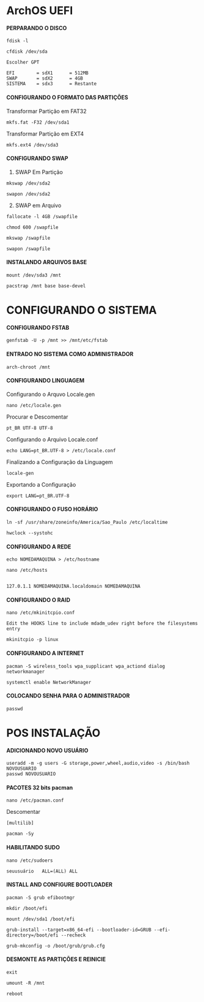 # ArchOS UEFI

#### PERPARANDO O DISCO

```
fdisk -l
```
```
cfdisk /dev/sda
```
```
Escolher GPT
```
```
EFI        = sdX1      = 512MB 
SWAP       = sdX2      = 4GB
SISTEMA    = sdx3      = Restante
```
#### CONFIGURANDO O FORMATO DAS PARTIÇÕES

Transformar Partição em FAT32
```
mkfs.fat -F32 /dev/sda1
```
Transformar Partição em EXT4
```
mkfs.ext4 /dev/sda3
```
#### CONFIGURANDO SWAP
1. SWAP Em Partição
```
mkswap /dev/sda2
```
```
swapon /dev/sda2
```

2. SWAP em Arquivo
```
fallocate -l 4GB /swapfile
```
```
chmod 600 /swapfile
```
```
mkswap /swapfile
```
```
swapon /swapfile
```
#### INSTALANDO ARQUIVOS BASE

```
mount /dev/sda3 /mnt
```
```
pacstrap /mnt base base-devel
```
# CONFIGURANDO O SISTEMA

#### CONFIGURANDO FSTAB  
```
genfstab -U -p /mnt >> /mnt/etc/fstab
```
#### ENTRADO NO SISTEMA COMO ADMINISTRADOR 
```
arch-chroot /mnt
```
#### CONFIGURANDO LINGUAGEM
Configurando o Arquvo Locale.gen
```
nano /etc/locale.gen
```
Procurar e Descomentar
```
pt_BR UTF-8 UTF-8
```
Configurando o Arquivo Locale.conf
```
echo LANG=pt_BR.UTF-8 > /etc/locale.conf
```
Finalizando a Configuração da Linguagem
```
locale-gen
```
Exportando a Configuração
```
export LANG=pt_BR.UTF-8
```
#### CONFIGURANDO O FUSO HORÁRIO
```
ln -sf /usr/share/zoneinfo/America/Sao_Paulo /etc/localtime
```
```
hwclock --systohc
```

#### CONFIGURANDO A REDE
```
echo NOMEDAMAQUINA > /etc/hostname
```
```
nano /etc/hosts
```
```

127.0.1.1 NOMEDAMAQUINA.localdomain NOMEDAMAQUINA
```
#### CONFIGURANDO O RAID
```
nano /etc/mkinitcpio.conf
```
```
Edit the HOOKS line to include mdadm_udev right before the filesystems entry
```
```
mkinitcpio -p linux
```

#### CONFIGURANDO A INTERNET
```
pacman -S wireless_tools wpa_supplicant wpa_actiond dialog networkmanager
```
```
systemctl enable NetworkManager
```
#### COLOCANDO SENHA PARA O ADMINISTRADOR
```
passwd
```

# POS INSTALAÇÃO

#### ADICIONANDO NOVO USUÁRIO
```
useradd -m -g users -G storage,power,wheel,audio,video -s /bin/bash NOVOUSUARIO
passwd NOVOUSUARIO
```
#### PACOTES 32 bits pacman
```
nano /etc/pacman.conf
```
Descomentar
```
[multilib]
```
```
pacman -Sy
```

#### HABILITANDO SUDO
```
nano /etc/sudoers
```
```
seuusuário   ALL=(ALL) ALL
```
#### INSTALL AND CONFIGURE BOOTLOADER
```
pacman -S grub efibootmgr
```
```
mkdir /boot/efi
```
```
mount /dev/sda1 /boot/efi
```
```
grub-install --target=x86_64-efi --bootloader-id=GRUB --efi-directory=/boot/efi --recheck
```
```
grub-mkconfig -o /boot/grub/grub.cfg
```

#### DESMONTE AS PARTIÇÕES E REINICIE
```
exit
```
```
umount -R /mnt
```
```
reboot
```
